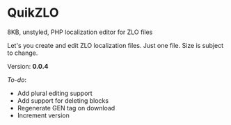 QuikZLO
=======

8KB, unstyled, PHP localization editor for ZLO files

Let's you create and edit ZLO localization files. Just one file. Size is subject to change.

Version: **0.0.4**

*To-do*:

 - Add plural editing support
 - Add support for deleting blocks
 - Regenerate GEN tag on download
 - Increment version
